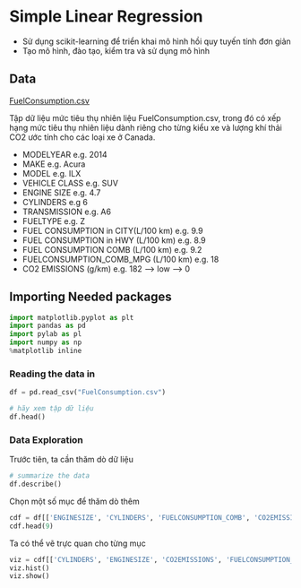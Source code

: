 # Simple Linear Regression

- Sử dụng scikit-learning để triển khai mô hình hồi quy tuyến tính đơn giản
- Tạo mô hình, đào tạo, kiểm tra và sử dụng mô hình

## Data 

[FuelConsumption.csv](FuelConsumption.csv)

Tập dữ liệu mức tiêu thụ nhiên liệu FuelConsumption.csv, trong đó có xếp hạng mức tiêu thụ nhiên liệu dành riêng cho từng kiểu xe và lượng khí thải CO2 ước tính cho các loại xe ở Canada.

- MODELYEAR e.g. 2014
- MAKE e.g. Acura
- MODEL e.g. ILX
- VEHICLE CLASS e.g. SUV
- ENGINE SIZE e.g. 4.7
- CYLINDERS e.g 6
- TRANSMISSION e.g. A6
- FUELTYPE e.g. Z
- FUEL CONSUMPTION in CITY(L/100 km) e.g. 9.9
- FUEL CONSUMPTION in HWY (L/100 km) e.g. 8.9
- FUEL CONSUMPTION COMB (L/100 km) e.g. 9.2
- FUELCONSUMPTION_COMB_MPG (L/100 km) e.g. 18
- CO2 EMISSIONS (g/km) e.g. 182 --> low --> 0 

## Importing Needed packages

```python
import matplotlib.pyplot as plt
import pandas as pd
import pylab as pl
import numpy as np
%matplotlib inline
```

### Reading the data in

```python 
df = pd.read_csv("FuelConsumption.csv")

# hãy xem tập dữ liệu 
df.head()
```

### Data Exploration

Trước tiên, ta cần thăm dò dữ liệu 

```python
# summarize the data
df.describe()
```

Chọn một số mục để thăm dò thêm

```python
cdf = df[['ENGINESIZE', 'CYLINDERS', 'FUELCONSUMPTION_COMB', 'CO2EMISSIONS']]
cdf.head(9)
```

Ta có thể vẽ trực quan cho từng mục

```python
viz = cdf[['CYLINDERS', 'ENGINESIZE', 'CO2EMISSIONS', 'FUELCONSUMPTION_COMB']]
viz.hist()
viz.show()
```





